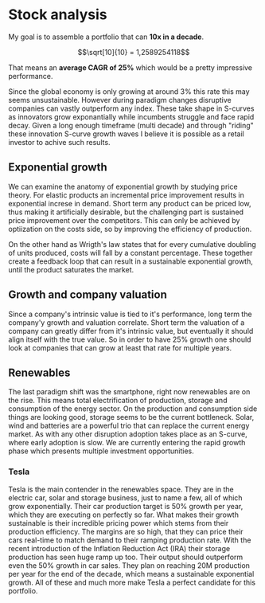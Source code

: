 # Stock analysis

My goal is to assemble a portfolio that can **10x in a decade**.
```math
\sqrt[10]{10} = 1,2589254118
```
That means an **average CAGR of 25%** which would be a pretty impressive performance.

Since the global economy is only growing at around 3% this rate this may seems unsustainable. However during paradigm changes disruptive companies can vastly outperform any index. These take shape in S-curves as innovators grow exponantially while incumbents struggle and face rapid decay. Given a long enough timeframe (multi decade) and through "riding" these innovation S-curve growth waves I believe it is possible as a retail investor to achive such results.

## Exponential growth

We can examine the anatomy of exponential growth by studying price theory. For elastic products an incremental price improvement results in exponential increse in demand. Short term any product can be priced low, thus making it artificially desirable, but the challenging part is sustained price improvement over the competitors. This can only be achieved by optiization on the costs side, so by improving the efficiency of production.

On the other hand as Wrigth's law states that for every cumulative doubling of units produced, costs will fall by a constant percentage. These together create a feedback loop that can result in a sustainable exponential growth, until the product saturates the market.

## Growth and company valuation

Since a company's intrinsic value is tied to it's performance, long term the company'y growth and valuation correlate. Short term the valuation of a company can greatly differ from it's intrinsic value, but eventually it should align itself with the true value. So in order to have 25% growth one should look at companies that can grow at least that rate for multiple years.

## Renewables

The last paradigm shift was the smartphone, right now renewables are on the rise. This means total electrification of production, storage and consumption of the energy sector. On the production and consumption side things are looking good, storage seems to be the current bottleneck. Solar, wind and batteries are a powerful trio that can replace the current energy market. As with any other disruption adoption takes place as an S-curve, where early adoption is slow. We are currently entering the rapid growth phase which presents multiple investment opportunities.

### Tesla
Tesla is the main contender in the renewables space. They are in the electric car, solar and storage business, just to name a few, all of which grow exponentially. Their car production target is 50% growth per year, which they are executing on perfectly so far. What makes their growth sustainable is their incredible pricing power which stems from their production efficiency. The margins are so high, that they can price their cars real-time to match demand to their ramping production rate. With the recent introduction of the Inflation Reduction Act (IRA) their storage production has seen huge ramp up too. Their output should outperform even the 50% growth in car sales. They plan on reaching 20M production per year for the end of the decade, which means a sustainable exponential growth. All of these and much more make Tesla a perfect candidate for this portfolio.

